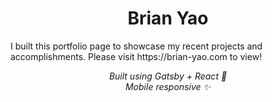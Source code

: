 <h1 align="center">
  Brian Yao
</h1>

<p aligne="center">I built this portfolio page to showcase my recent projects and accomplishments. Please visit https://brian-yao.com to view!</p>

<p align="center">
 <i>Built using Gatsby + React 🚀
 <br> Mobile responsive ✨
<p>


